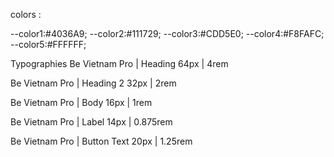 colors :

--color1:#4036A9;
--color2:#111729;
--color3:#CDD5E0;
--color4:#F8FAFC;
--color5:#FFFFFF;


<link rel="preconnect" href="https://fonts.googleapis.com">
<link rel="preconnect" href="https://fonts.gstatic.com" crossorigin>
<link href="https://fonts.googleapis.com/css2?family=Be+Vietnam+Pro&display=swap" rel="stylesheet">

Typographies
Be Vietnam Pro | Heading
64px | 4rem

Be Vietnam Pro | Heading 2
32px | 2rem

Be Vietnam Pro | Body
16px | 1rem

Be Vietnam Pro | Label
14px | 0.875rem

Be Vietnam Pro | Button Text
20px | 1.25rem
